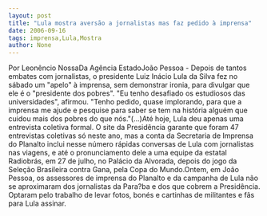 ```yaml
---
layout: post
title: "Lula mostra aversão a jornalistas mas faz pedido à imprensa"
date: 2006-09-16
tags: imprensa,Lula,Mostra
author: None
---
```

Por Leonêncio NossaDa Agência EstadoJoão Pessoa - Depois de tantos embates com jornalistas, o presidente Luiz Inácio Lula da Silva fez no sábado um \"apelo\" à imprensa, sem demonstrar ironia, para divulgar que ele é o \"presidente dos pobres\". \"Eu tenho desafiado os estudiosos das universidades\", afirmou. \"Tenho pedido, quase implorando, para que a imprensa me ajude e pesquise para saber se tem na história alguém que cuidou mais dos pobres do que nós.\"(...)Até hoje, Lula deu apenas uma entrevista coletiva formal. O site da Presidência garante que foram 47 entrevistas coletivas só neste ano, mas a conta da Secretaria de Imprensa do Planalto inclui nesse número rápidas conversas de Lula com jornalistas nas viagens, e até o pronunciamento dele a uma equipe da estatal Radiobrás, em 27 de julho, no Palácio da Alvorada, depois do jogo da Seleção Brasileira contra Gana, pela Copa do Mundo.Ontem, em João Pessoa, os assessores de imprensa do Planalto e da campanha de Lula não se aproximaram dos jornalistas da Para?ba e dos que cobrem a Presidência. Optaram pelo trabalho de levar fotos, bonés e cartinhas de militantes e fãs para Lula assinar. 
